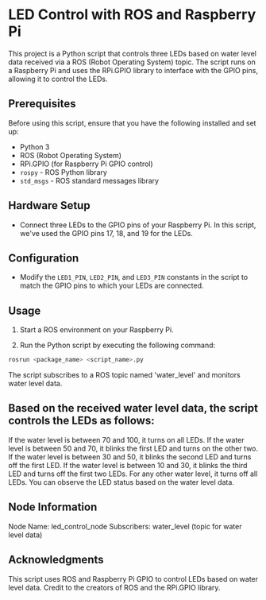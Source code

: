 # LED Control with ROS and Raspberry Pi

This project is a Python script that controls three LEDs based on water level data received via a ROS (Robot Operating System) topic. The script runs on a Raspberry Pi and uses the RPi.GPIO library to interface with the GPIO pins, allowing it to control the LEDs.

## Prerequisites

Before using this script, ensure that you have the following installed and set up:

- Python 3
- ROS (Robot Operating System)
- RPi.GPIO (for Raspberry Pi GPIO control)
- `rospy` - ROS Python library
- `std_msgs` - ROS standard messages library

## Hardware Setup

- Connect three LEDs to the GPIO pins of your Raspberry Pi. In this script, we've used the GPIO pins 17, 18, and 19 for the LEDs.

## Configuration

- Modify the `LED1_PIN`, `LED2_PIN`, and `LED3_PIN` constants in the script to match the GPIO pins to which your LEDs are connected.

## Usage

1. Start a ROS environment on your Raspberry Pi.

2. Run the Python script by executing the following command:

```bash
rosrun <package_name> <script_name>.py
```

The script subscribes to a ROS topic named 'water_level' and monitors water level data.

## Based on the received water level data, the script controls the LEDs as follows:

If the water level is between 70 and 100, it turns on all LEDs.
If the water level is between 50 and 70, it blinks the first LED and turns on the other two.
If the water level is between 30 and 50, it blinks the second LED and turns off the first LED.
If the water level is between 10 and 30, it blinks the third LED and turns off the first two LEDs.
For any other water level, it turns off all LEDs.
You can observe the LED status based on the water level data.

## Node Information

Node Name: led_control_node
Subscribers:
water_level (topic for water level data)

## Acknowledgments
This script uses ROS and Raspberry Pi GPIO to control LEDs based on water level data. Credit to the creators of ROS and the RPi.GPIO library.
